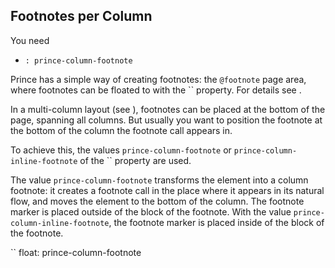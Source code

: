Footnotes per Column
--------------------

You need  
-   `: prince-column-footnote`

Prince has a simple way of creating footnotes: the `@footnote` page area, where footnotes can be floated to with the `` property. For details see .

In a multi-column layout (see ), footnotes can be placed at the bottom of the page, spanning all columns. But usually you want to position the footnote at the bottom of the column the footnote call appears in.

To achieve this, the values `prince-column-footnote` or `prince-column-inline-footnote` of the `` property are used.

The value `prince-column-footnote` transforms the element into a column footnote: it creates a footnote call in the place where it appears in its natural flow, and moves the element to the bottom of the column. The footnote marker is placed outside of the block of the footnote. With the value `prince-column-inline-footnote`, the footnote marker is placed inside of the block of the footnote.

``
    float: prince-column-footnote


